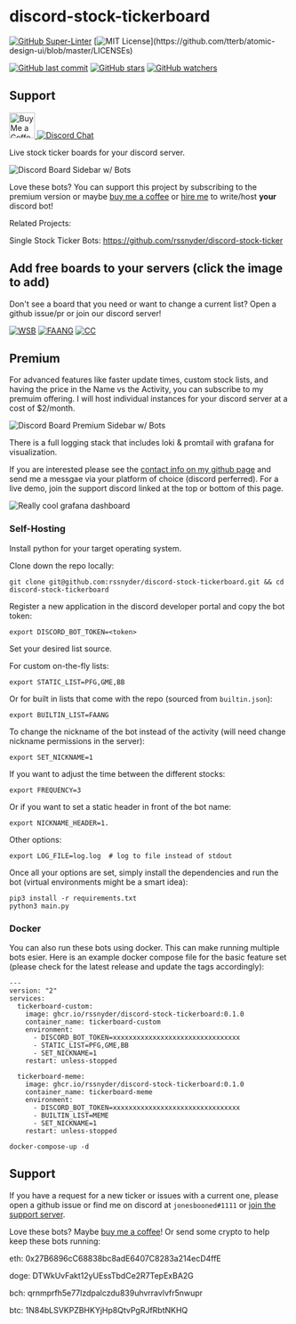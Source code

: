 # discord-stock-tickerboard

[![GitHub Super-Linter](https://github.com/rssnyder/discord-stock-tickerboard/workflows/Lint%20Code%20Base/badge.svg)](https://github.com/marketplace/actions/super-linter)
[![MIT License](https://img.shields.io/apm/l/atomic-design-ui.svg?)](https://github.com/tterb/atomic-design-ui/blob/master/LICENSEs)

[![GitHub last commit](https://img.shields.io/github/last-commit/rssnyder/discord-stock-tickerboard.svg?style=flat)]()
[![GitHub stars](https://img.shields.io/github/stars/rssnyder/discord-stock-tickerboard.svg?style=social&label=Star)]()
[![GitHub watchers](https://img.shields.io/github/watchers/rssnyder/discord-stock-tickerboard.svg?style=social&label=Watch)]()

## Support
<a href='https://ko-fi.com/rileysnyder' target='_blank'><img height='35' style='border:0px;height:46px;' src='https://az743702.vo.msecnd.net/cdn/kofi3.png?v=0' border='0' alt='Buy Me a Coffee' />
[![Discord Chat](https://img.shields.io/discord/806606291798982678)](https://discord.gg/CQqnCYEtG7)

Live stock ticker boards for your discord server.

![Discord Board Sidebar w/ Bots](https://s3.cloud.rileysnyder.org/public/assets/sidebar-board.gif)

Love these bots? You can support this project by subscribing to the premium version or maybe [buy me a coffee](https://ko-fi.com/rileysnyder) or [hire me](https://github.com/rssnyder) to write/host **your** discord bot!

Related Projects:

Single Stock Ticker Bots: https://github.com/rssnyder/discord-stock-ticker

## Add free boards to your servers (click the image to add)

Don't see a board that you need or want to change a current list? Open a github issue/pr or join our discord server!

[![WSB](https://s3.cloud.rileysnyder.org/public/assets/wsb.jpeg)](https://discord.com/api/oauth2/authorize?client_id=828687744640352347&permissions=0&scope=bot)
[![FAANG](https://s3.cloud.rileysnyder.org/public/assets/faang.jpeg)](https://discord.com/api/oauth2/authorize?client_id=828687783190331392&permissions=0&scope=bot)
[![CC](https://s3.cloud.rileysnyder.org/public/assets/cc.jpeg)](https://discord.com/api/oauth2/authorize?client_id=828687818229284874&permissions=0&scope=bot)

## Premium

For advanced features like faster update times, custom stock lists, and having the price in the Name vs the Activity, you can subscribe to my premuim offering. I will host individual instances for your discord server at a cost of $2/month.

![Discord Board Premium Sidebar w/ Bots](https://s3.cloud.rileysnyder.org/public/assets/sidebar-board-premium.gif)

There is a full logging stack that includes loki & promtail with grafana for visualization.

If you are interested please see the [contact info on my github page](https://github.com/rssnyder) and send me a messgae via your platform of choice (discord perferred). For a live demo, join the support discord linked at the top or bottom of this page.

![Really cool grafana dashboard](https://s3.cloud.rileysnyder.org/public/assets/grafana.png)

### Self-Hosting

Install python for your target operating system.

Clone down the repo locally:

```
git clone git@github.com:rssnyder/discord-stock-tickerboard.git && cd discord-stock-tickerboard
```

Register a new application in the discord developer portal and copy the bot token:

```
export DISCORD_BOT_TOKEN=<token>
```

Set your desired list source.

For custom on-the-fly lists:

```
export STATIC_LIST=PFG,GME,BB
```

Or for built in lists that come with the repo (sourced from `builtin.json`):

```
export BUILTIN_LIST=FAANG
```

To change the nickname of the bot instead of the activity (will need change nickname permissions in the server):

```
export SET_NICKNAME=1
```

If you want to adjust the time between the different stocks:

```
export FREQUENCY=3
```

Or if you want to set a static header in front of the bot name:

```
export NICKNAME_HEADER=1.
```

Other options:

```
export LOG_FILE=log.log  # log to file instead of stdout
```

Once all your options are set, simply install the dependencies and run the bot (virtual environments might be a smart idea):

```
pip3 install -r requirements.txt
python3 main.py
```

### Docker

You can also run these bots using docker. This can make running multiple bots esier. Here is an example docker compose file for the basic feature set (please check for the latest release and update the tags accordingly):

```
---
version: "2"
services:
  tickerboard-custom:
    image: ghcr.io/rssnyder/discord-stock-tickerboard:0.1.0
    container_name: tickerboard-custom
    environment:
      - DISCORD_BOT_TOKEN=xxxxxxxxxxxxxxxxxxxxxxxxxxxxxxxx
      - STATIC_LIST=PFG,GME,BB
      - SET_NICKNAME=1
    restart: unless-stopped

  tickerboard-meme:
    image: ghcr.io/rssnyder/discord-stock-tickerboard:0.1.0
    container_name: tickerboard-meme
    environment:
      - DISCORD_BOT_TOKEN=xxxxxxxxxxxxxxxxxxxxxxxxxxxxxxxx
      - BUILTIN_LIST=MEME
      - SET_NICKNAME=1
    restart: unless-stopped
```

```
docker-compose-up -d
```

## Support

If you have a request for a new ticker or issues with a current one, please open a github issue or find me on discord at `jonesbooned#1111` or [join the support server](https://discord.gg/CQqnCYEtG7).

Love these bots? Maybe [buy me a coffee](https://ko-fi.com/rileysnyder)! Or send some crypto to help keep these bots running:

eth: 0x27B6896cC68838bc8adE6407C8283a214ecD4ffE

doge: DTWkUvFakt12yUEssTbdCe2R7TepExBA2G

bch: qrnmprfh5e77lzdpalczdu839uhvrravlvfr5nwupr

btc: 1N84bLSVKPZBHKYjHp8QtvPgRJfRbtNKHQ
